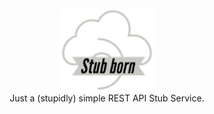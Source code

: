<p align="center">
  <img width=150 src="docs/logo.png" alt="logo">
  <br>
Just a (stupidly) simple REST API Stub Service.
</p>
